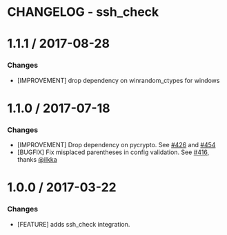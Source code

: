 # CHANGELOG - ssh_check

1.1.1 / 2017-08-28
==================

### Changes

* [IMPROVEMENT] drop dependency on winrandom_ctypes for windows

1.1.0 / 2017-07-18
==================

### Changes

* [IMPROVEMENT] Drop dependency on pycrypto. See [#426][] and [#454][]
* [BUGFIX] Fix misplaced parentheses in config validation. See [#416][], thanks [@ilkka][]

1.0.0 / 2017-03-22
==================

### Changes

* [FEATURE] adds ssh_check integration.

<!--- The following link definition list is generated by PimpMyChangelog --->
[#416]: https://github.com/DataDog/integrations-core/issues/416
[#426]: https://github.com/DataDog/integrations-core/issues/426
[#454]: https://github.com/DataDog/integrations-core/issues/454
[@ilkka]: https://github.com/ilkka
